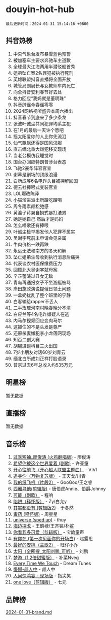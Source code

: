 # douyin-hot-hub

`最后更新时间：2024-01-31 15:14:16 +0800`

## 抖音热榜

1. 中央气象台发布暴雪蓝色预警
1. 被加塞车主要求奔驰车主道歉
1. 全球最大江海两用半潜驳船首秀
1. 姐弟坠亡案2名罪犯被执行死刑
1. 英雄联盟抖音直播将全面开放
1. 城管局副局长与女教师车内死亡
1. 向全抖音安利春节好去处
1. 格力回应“我妈就是董明珠”
1. 抖音辟谣今春谣零零
1. 2024网络视听盛典本周六播出
1. 抖音春节到底来了多少条龙
1. 张波叶诚尘共同犯罪均系主犯
1. 在1月的最后一天许个愿吧
1. 摇太阳爱你的人比你先流泪
1. 仙气飘飘还得是国风汉服
1. 直击缅北重大嫌犯移交现场
1. 当老公模仿我睡觉时
1. 国台办回应特朗普涉台表态
1. 飞驰2豪华阵容官宣
1. 谢幕是剧场的顶级浪漫
1. 白所成等6名电诈头目被押解回国
1. 德云社捧哏式变装官宣
1. LOL爆改陈泽
1. 小猫溜进派出所蹭吃蹭喝
1. 周冬雨素颜松弛感
1. 黄瀛子蒋翼自损式暴打渣男
1. 她是她自己 然后才是妈妈
1. 怎么唱歌还有捧哏
1. 叶诚尘检举揭发他人犯罪不属实
1. 吴谢宇死前未申请会见亲属
1. 牛肉价格一跌再跌
1. 永远无法和南方的冬天和解
1. 坠亡姐弟生母收到执行消息后痛哭
1. 代表谈农村医保缴费压力
1. 回顾北大吴谢宇弑母案
1. 辛芷蕾演过丑女无敌
1. 青岛再通报女子不坐游艇被骂
1. 岸田施政演说提俄日领土问题
1. 一盒奶扰乱了整个班里的宁静
1. 白客输给rapper不丢人
1. 二手玫瑰河南村晚春晚分不清
1. 白应兰等4名电诈嫌疑人在逃
1. 内马尔视频回应变肉马尔
1. 这抓住的不是头发是尊严
1. 还原杀妻嫌犯李小龙落网现场
1. 知否二创大赛
1. 胡锡进谈科目三火出国
1. 7岁小朋友对话60岁刘青云
1. 缅北白所成刘正祥打脸语录
1. 普京过去6年总收入约535万元

## 明星榜

暂无数据

## 直播榜

暂无数据

## 音乐榜

1. [过季短袖_廖俊涛 (火鸡翻唱版)](https://sf86-cdn-tos.douyinstatic.com/obj/tos-cn-ve-2774/ogQVJl0tRBKxQgZji7YClFEBrVDeHpPTWfCZbQ) - 廖俊涛
1. [希望你被这个世界爱着 (副歌)](https://sf6-cdn-tos.douyinstatic.com/obj/tos-cn-ve-2774/oUHCmWQfZlE3QQBKBeD8rCFLpJzPgCpImhsxMt) - 许亚童
1. [开心往前飞（开心超人联盟主题曲）](https://sf5-hl-cdn-tos.douyinstatic.com/obj/tos-cn-ve-2774/9d8fb7c82cf1421fb93a9fe925275e0a) - VIVI
1. [追寻你（万物复苏版）](https://sf3-cdn-tos.douyinstatic.com/obj/tos-cn-ve-2774/oYeAZJsbjIDit9APmBg8u6uDUQnHmoCf3gbo74) - 王天戈/川青
1. [我的纸飞机（片段2）](https://sf6-cdn-tos.douyinstatic.com/obj/tos-cn-ve-2774/oM2ZrKcg2CD5AeRB2gkeXOFB1IxAGJdZPazYHf) - GooGoo/王之睿
1. [西厢寻他(剪辑版)](https://sf86-cdn-tos.douyinstatic.com/obj/tos-cn-ve-2774/oUsAVfAQKlRNxEv5qxvIB8o5qmIWUcXbzJKJhw) - 唐伯虎Annie、伯爵Johnny
1. [可能（副歌）](https://sf86-cdn-tos.douyinstatic.com/obj/tos-cn-ve-2774/cde1731888894259b333569393c2fb51) - 程响
1. [陷阱（释怀版）](https://sf86-cdn-tos.douyinstatic.com/obj/tos-cn-ve-2774/oE8C21LeZrzKLDFfQYgMzx4GAIHageG5IzayY7) - Zy/白允y
1. [其实都没有 (剪辑版2)](https://sf86-cdn-tos.douyinstatic.com/obj/tos-cn-ve-2774/oEBNQenHZtBhxYjGgUDQk0BCHTigQafgFlbQ7k) - 于冬然
1. [毒药 (释怀版)](https://sf86-cdn-tos.douyinstatic.com/obj/tos-cn-ve-2774/oYILMEAzspdZBIzy4frJNB8ZHPHWAhiwowd4Ad) - 周星星
1. [universe (sped up)](https://sf86-cdn-tos.douyinstatic.com/obj/tos-cn-ve-2774/oIQnurQLDCsdYeegkM4CKuVb23MZBXtX6QB8bv) - thuy
1. [海边探戈](https://sf86-cdn-tos.douyinstatic.com/obj/tos-cn-ve-2774/os9gE0VQCGqt6VQkZDyBBYvfSDY0QFe3vVmubn) - 王鹤棣/王齐铭/朴鲨
1. [你看我多可爱（剪辑版）](https://sf86-cdn-tos.douyinstatic.com/obj/tos-cn-ve-2774/018d241ee66a4a189b2fa9ea2fe3363d) - 宝韵童声
1. [有你在 (第一次见面你的开场白)](https://sf86-cdn-tos.douyinstatic.com/obj/tos-cn-ve-2774/oAthrQ3ClJBfI57uBoFEgNDYtNCZ0TSYQQfxQ0) - 赵露思
1. [最好的安排（主歌2）](https://sf86-cdn-tos.douyinstatic.com/obj/tos-cn-ve-2774/oMMZX1DuHpMwgoDztBmZswgQnbCeeANZxBHkFY) - 旺仔小乔
1. [太阳（全网搜_太阳刘鹏_可听）](https://sf86-cdn-tos.douyinstatic.com/obj/tos-cn-ve-2774/ogWbyIQnlBFImVbeDocRdCIYtBHlbJXgfZMvgz) - 刘鹏
1. [梦游（1.2倍甜蜜版）](https://sf86-cdn-tos.douyinstatic.com/obj/tos-cn-ve-2774/o4gyAUm8hwufoEABmwVIiQtHsFuGzAEEWtNMzo) - 补菜Nveg
1. [Every Time We Touch](https://sf86-cdn-tos.douyinstatic.com/obj/tos-cn-ve-2774/ogN6lUKQeBBfEVhIOMikG1CcJjugxk1tztZyhP) - Dream Tunes
1. [慢慢-颜人中](https://sf6-cdn-tos.douyinstatic.com/obj/tos-cn-ve-2774/ocjHNfBXdBxQNC8ZGAeoLMFTUgtBg8bkExunDC) - 颜人中
1. [人间惊鸿宴 - 现场版](https://sf86-cdn-tos.douyinstatic.com/obj/tos-cn-ve-2774/osF4mrPePAf2Yv8Wfr5fATCHZwL5h1QiGQAKwz) - 指尖笑
1. [one love（剪辑版）](https://sf3-cdn-tos.douyinstatic.com/obj/tos-cn-ve-2774/o4utbbKzHedACBQ0bkG7ZBgUvDQzbBDnYd1f1k) - 七元

## 品牌榜

[2024-01-31-brand.md](2024-01-31-brand.md)
